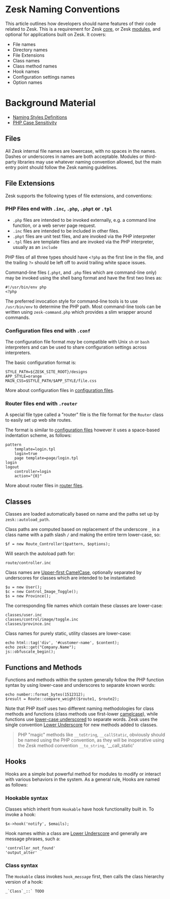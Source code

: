 # Zesk Naming Conventions

This article outlines how developers should name features of their code related to Zesk. This is a requirement for Zesk [core](), or Zesk [modules](), and optional for  applications built on Zesk. It covers:

- File names
- Directory names
- File Extensions
- Class names
- Class method names
- Hook names
- Configuration settings names
- Option names

# Background Material

- [Naming Styles Definitions][]
- [PHP Case Sensitivity][]

## Files

All Zesk internal file names are lowercase, with no spaces in the names. Dashes or underscores in names are both acceptable. Modules or third-party libraries may use whatever naming convention allowed, but the main entry point should follow the Zesk naming guidelines.

## File Extensions

Zesk supports the following types of file extensions, and conventions:

### PHP Files end with `.inc`, `.php`, `.phpt` or `.tpl`

- `.php` files are intended to be invoked externally, e.g. a command line function, or a web server page request.
- `.inc` files are intended to be included in other files.
- `.phpt` files are unit test files, and are invoked via the PHP interpreter
- `.tpl` files are template files and are invoked via the PHP interpreter, usually as an `include`

PHP files of all three types should have `<?php` as the first line in the file, and the trailing `?>` should be left off to avoid trailing white space issues.

Command-line files (`.phpt`, and `.php` files which are command-line only) may be invoked using the shell bang format and have the first two lines as:

    #!/usr/bin/env php
    <?php

The preferred invocation style for command-line tools is to use `/usr/bin/env` to determine the PHP path. Most command-line tools can be written using `zesk-command.php` which provides a slim wrapper around commands.

### Configuration files end with `.conf`

The configuration file format _may_ be compatible with Unix `sh` or `bash` interpreters and can be used to share configuration settings across interpreters.

The basic configuration format is:

    STYLE_PATH=${ZESK_SITE_ROOT}/designs
    APP_STYLE=orange
	MAIN_CSS=$STYLE_PATH/$APP_STYLE/file.css

More about configuration files in [configuration files][].

### Router files end with `.router`

A special file type called a "router" file is the file format for the `Router` class to easily set up web site routes.

The format is similar to [configuration files][] however it uses a space-based indentation scheme, as follows:

    pattern
        template=login.tpl
        login=true
        page template=page/login.tpl
	login
	logout
	    controller=login
	    action="{0}"

More about router files in [router files][].

## Classes

Classes are loaded automatically based on name and the paths set up by `zesk::autoload_path`.

Class paths are computed based on replacement of the underscore `_` in a class name with a path slash `/` and making the entire term lower-case, so:

	$f = new Route_Controller($pattern, $options);
	
Will search the autoload path for:

    route/controller.inc

Class names are [Upper-first CamelCase](naming-styles-definitions.md), optionally separated by underscores for classes which are intended to be instantiated:

    $u = new User();
	$c = new Control_Image_Toggle();
	$s = new Province();

The corresponding file names which contain these classes are lower-case:

	classes/user.inc
	classes/control/image/toggle.inc
	classes/province.inc
	
Class names for purely static, utility classes are lower-case:

    echo html::tag('div', '#customer-name', $content);
    echo zesk::get("Company.Name");
    js::obfuscate_begin();

## Functions and Methods

Functions and methods within the system generally follow the PHP function syntax by using lower-case and underscores to separate known words:

    echo number::format_bytes(1512312);
    $result = Route::compare_weight($route1, $route2);

Note that PHP itself uses two different naming methodologies for class methods and functions (class methods use first-lower [camelcase](glossary.md#camelcase)), while functions use [lower-case underscored](naming-style-definition.md) to separate words. Zesk uses the single convention [Lower Underscore](naming-styles-definitions.md) for new methods added to classes. 

> PHP "magic" methods like `__toString`, `__callStatic`, obviously should be named using the PHP convention, as they will be 
> inoperative using the Zesk method convention `__to_string`, '__call_static'

## Hooks

Hooks are a simple but powerful method for modules to modify or interact with various behaviors in the system. As a general rule, Hooks are named as follows:

### Hookable syntax

Classes which inherit from `Hookable` have hook functionality built in. To invoke a hook:

    $x->hook('notify', $emails);

Hook names within a class are [Lower Underscore](naming-styles-definitions.md) and generally are message phrases, such a:

    'controller_not_found'
    'output_alter'

### Class syntax

The `Hookable` class invokes `hook_`_`message`_ first, then calls the class hierarchy version of a hook:

	_`Class`_::` TODO

[configuration files]: configuration-file-format.md "Configuration File Format"
[router files]: router-file-format.md "Router File Format"
[Naming Styles Definitions]: naming-styles-definitions.md "Naming Styles Definitions"
[PHP Case Sensitivity]: php-case-sensitivity.md "PHP Case Sensitivity"
